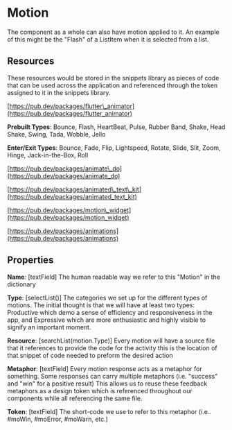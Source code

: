 # Motion

The component as a whole can also have motion applied to it. An example of this might be the "Flash" of a ListItem when it is selected from a list.

## Resources

These resources would be stored in the snippets library as pieces of code that can be used across the application and referenced through the token assigned to it in the snippets library.

[https://pub.dev/packages/flutter\_animator](https://pub.dev/packages/flutter_animator)

**Prebuilt Types**: Bounce, Flash, HeartBeat, Pulse, Rubber Band, Shake, Head Shake, Swing, Tada, Wobble, Jello

**Enter/Exit Types**: Bounce, Fade, Flip, Lightspeed, Rotate, Slide, Slit, Zoom, Hinge, Jack-in-the-Box, Roll

[https://pub.dev/packages/animate\_do](https://pub.dev/packages/animate_do)

[https://pub.dev/packages/animated\_text\_kit](https://pub.dev/packages/animated_text_kit)

[https://pub.dev/packages/motion\_widget](https://pub.dev/packages/motion_widget)

[https://pub.dev/packages/animations](https://pub.dev/packages/animations)

## Properties

**Name**: \[textField\] The human readable way we refer to this "Motion" in the dictionary

**Type**: \[selectList\(\)\] The categories we set up for the different types of motions. The initial thought is that we will have at least two types: Productive which demo a sense of efficiency and responsiveness in the app, and Expressive which are more enthusiastic and highly visible to signify an important moment.

**Resource**: \[searchList\(motion.Type\)\] Every motion will have a source file that it references to provide the code for the activity this is the location of that snippet of code needed to preform the desired action

**Metaphor**: \[textField\] Every motion response acts as a metaphor for something. Some responses can carry multiple metaphors \(i.e. "success" and "win" for a positive result\) This allows us to reuse these feedback metaphors as a design token which is referenced throughout our components while all referencing the same file.

**Token**: \[textField\] The short-code we use to refer to this metaphor \(i.e.. \#moWin, \#moError, \#moWarn, etc.\)

